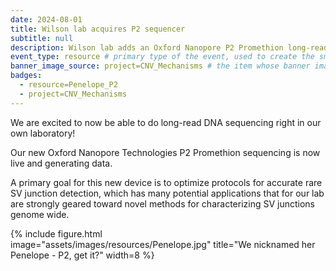```yaml
---
date: 2024-08-01
title: Wilson lab acquires P2 sequencer
subtitle: null
description: Wilson lab adds an Oxford Nanopore P2 Promethion long-read sequencer
event_type: resource # primary type of the event, used to create the small, colored post callout
banner_image_source: project=CNV_Mechanisms # the item whose banner image will be adopted by this event
badges:
  - resource=Penelope_P2
  - project=CNV_Mechanisms
---
```


We are excited to now be able to do long-read DNA sequencing right in our own laboratory!

Our new Oxford Nanopore Technologies P2 Promethion sequencing is now live and generating data.

A primary goal for this new device is to optimize protocols for accurate rare SV junction
detection, which has many potential applications that for our lab are strongly geared toward
novel methods for characterizing SV junctions genome wide.

{% include figure.html  
    image="assets/images/resources/Penelope.jpg"
    title="We nicknamed her Penelope - P2, get it?"
    width=8
%}
